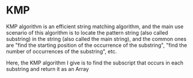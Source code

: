 # KMP

 KMP algorithm is an efficient string matching algorithm, and the main use scenario of this algorithm is to locate the pattern string (also called substring) in the string (also called the main string), and the common ones are "find the starting position of the occurrence of the substring", "find the number of occurrences of the substring", etc.

 Here, the KMP algorithm I give is to find the subscript that occurs in each substring and return it as an Array